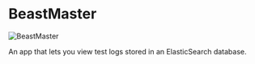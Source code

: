 BeastMaster
======

![BeastMaster](http://i.imgur.com/5onVEpd.gif)

An app that lets you view test logs stored in an ElasticSearch database.